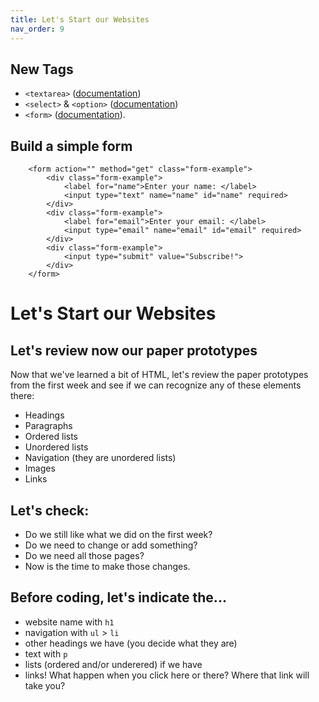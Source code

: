 ```yaml
---
title: Let's Start our Websites
nav_order: 9
---
```


## New Tags

- `<textarea>` ([documentation](https://developer.mozilla.org/en-US/docs/Web/HTML/Element/textarea))
- `<select>` & `<option>` ([documentation](https://developer.mozilla.org/en-US/docs/Web/HTML/Element/select))
- `<form>` ([documentation](https://developer.mozilla.org/en-US/docs/Web/HTML/Element/form)).

## Build a simple form

```
    <form action="" method="get" class="form-example">
        <div class="form-example">
            <label for="name">Enter your name: </label>
            <input type="text" name="name" id="name" required>
        </div>
        <div class="form-example">
            <label for="email">Enter your email: </label>
            <input type="email" name="email" id="email" required>
        </div>
        <div class="form-example">
            <input type="submit" value="Subscribe!">
        </div>
    </form>
```

# Let's Start our Websites

## Let's review now our paper prototypes

Now that we've learned a bit of HTML, let's review the paper prototypes from the first week and see if we can recognize
any of these elements there:

- Headings
- Paragraphs
- Ordered lists
- Unordered lists
- Navigation (they are unordered lists)
- Images
- Links

## Let's check:

- Do we still like what we did on the first week?
- Do we need to change or add something?
- Do we need all those pages?
- Now is the time to make those changes.

## Before coding, let's indicate the...

- website name with `h1`
- navigation with `ul` > `li`
- other headings we have (you decide what they are)
- text with `p`
- lists (ordered and/or underered) if we have
- links! What happen when you click here or there? Where that link will take you?


